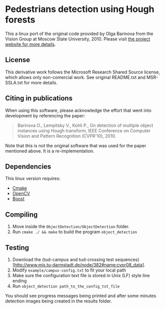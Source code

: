 
Pedestrians detection using Hough forests
==========================================

This a linux port of the original code provided by Olga Barinova from the Vision Group at Moscow State University, 2010.
Please visit [the project website for more details](http://graphics.cs.msu.ru/en/science/research/machinelearning/hough).

License
-------

This derivative work follows the Microsoft Research Shared Source license, which allows only non-comercial work.
See original README.txt and MSR-SSLA.txt for more details. 

Citing in publications
----------------------

When using this software, please acknowledge the effort that 
went into development by referencing the paper:

> Barinova O., Lempitsky V., Kohli P., On detection of multiple 
> object instances using Hough transform, IEEE Conference on Computer Vision and Pattern 
> Recognition (CVPR'10), 2010.

Note that this is not the original software that was used for the paper mentioned above. 
It is a re-implementation. 

Dependencies
------------

This linux version requires:

- [Cmake](http://www.cmake.org)
- [OpenCV](http://opencv.willowgarage.com)
- [Boost](http://www.boost.org/)

Compiling
---------

1. Move inside the `ObjectDetection/ObjectDetection` folder.
2. Run `cmake ./ && make` to build the program `object_detection`

Testing
-------

1. Download the (tud-campus and tud-crossing test sequences)[http://www.mis.tu-darmstadt.de/node/382#name:cvpr08_data].
2. Modify `example/campus-config.txt` to fit your local path
3. Make sure the configuration text file is stored in Unix (LF) style line ending
4. Run `object_detection path_to_the_config_txt_file`

You should see progress messages being printed and after some minutes detection images being created in the results folder.

